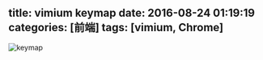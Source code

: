 title: vimium keymap
date: 2016-08-24 01:19:19
categories: [前端]
tags: [vimium, Chrome]
---

![keymap](http://zaozaool.github.io/pic/vimium-keymap.jpg)